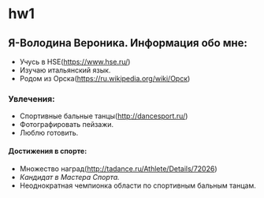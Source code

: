 # hw1
## Я-Володина Вероника. Информация обо мне:
+ Учусь в HSE(https://www.hse.ru/)
+ Изучаю итальянский язык.
+ Родом из Орска(https://ru.wikipedia.org/wiki/Орск)
### Увлечения:
+ Спортивные бальные танцы(http://dancesport.ru/)
+ Фотографировать пейзажи.
+ Люблю готовить.
#### Достижения в спорте:
+ Множество наград(http://tadance.ru/Athlete/Details/72026)
+ *Кандидат в Мастера Спорта.*
+ Неоднократная чемпионка области по спортивным бальным танцам.
